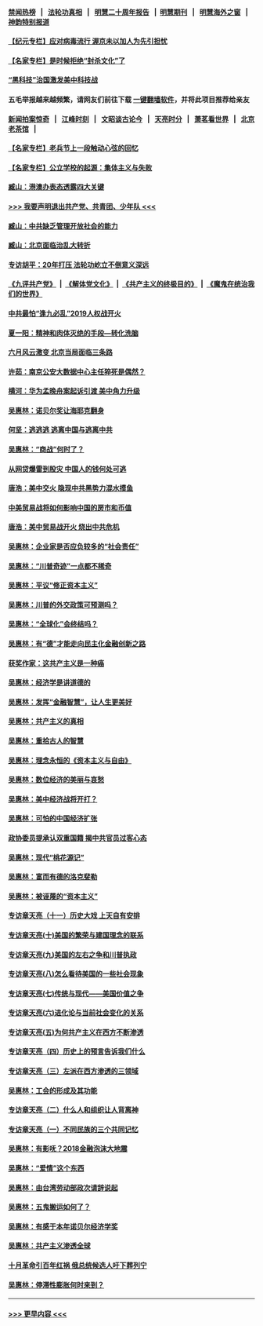 #### [禁闻热榜](热点新闻.md?=0)  &nbsp;&nbsp;|&nbsp;&nbsp; [法轮功真相](https://github.com/gfw-breaker/truth/blob/master/README.md?=0) &nbsp;&nbsp;|&nbsp;&nbsp; [明慧二十周年报告](https://github.com/gfw-breaker/mh-reports/blob/master/README.md?=0) &nbsp;&nbsp;|&nbsp;&nbsp;[明慧期刊](https://github.com/gfw-breaker/mh-qikan) &nbsp;&nbsp;|&nbsp;&nbsp; [明慧海外之窗](https://github.com/gfw-breaker/mh-news/blob/master/README.md?=0) &nbsp;&nbsp;|&nbsp;&nbsp; [神韵特别报道](https://github.com/gfw-breaker/mh-news/blob/master/shenyun.md?=0)
#### [【纪元专栏】应对病毒流行 渥京未以加人为先引担忧](../pages/nsc423/n11875714.md?t=03140802) 
#### [【名家专栏】是时候拒绝“封杀文化”了](../pages/nsc423/n11814093.md?t=03140802) 
#### [“黑科技”治国激发美中科技战](../pages/nsc423/n11638056.md?t=03140802) 
#### 五毛举报越来越频繁，请网友们前往下载 [一键翻墙软件](https://github.com/gfw-breaker/ssr-accounts)，并将此项目推荐给亲友
#### [新闻拍案惊奇](https://github.com/gfw-breaker/banned-news/blob/master/pages/link4.md) &nbsp;&nbsp;|&nbsp;&nbsp; [江峰时刻](https://github.com/gfw-breaker/banned-news/blob/master/pages/link4.md) &nbsp;&nbsp;|&nbsp;&nbsp; [文昭谈古论今](https://github.com/gfw-breaker/banned-news/blob/master/pages/link4.md) &nbsp;&nbsp;|&nbsp;&nbsp; [天亮时分](https://github.com/gfw-breaker/banned-news/blob/master/pages/link4.md) &nbsp;&nbsp;|&nbsp;&nbsp; [萧茗看世界](https://github.com/gfw-breaker/banned-news/blob/master/pages/link4.md) &nbsp;&nbsp;|&nbsp;&nbsp; [北京老茶馆](https://github.com/gfw-breaker/banned-news/blob/master/pages/link4.md) &nbsp;&nbsp;|&nbsp;&nbsp; 
#### [【名家专栏】老兵节上一段触动心弦的回忆](../pages/nsc423/n11646016.md?t=03140802) 
#### [【名家专栏】公立学校的起源：集体主义与失败](../pages/nsc423/n11601833.md?t=03140802) 
#### [臧山：港澳办表态透露四大关键](../pages/nsc423/n11421628.md?t=03140802) 
#### [>>> 我要声明退出共产党、共青团、少年队 <<<](https://github.com/begood0513/goodnews/blob/master/quit/letter.md) 
#### [臧山：中共缺乏管理开放社会的能力](../pages/nsc423/n11407457.md?t=03140802) 
#### [臧山：北京面临治乱大转折](../pages/nsc423/n11406895.md?t=03140802) 
#### [专访胡平：20年打压 法轮功屹立不倒意义深远](../pages/nsc423/n11398800.md?t=03140802) 
#### [《九评共产党》](https://github.com/begood0513/9ping.md/blob/master/README.md) &nbsp;|&nbsp; [《解体党文化》](../../../../jtdwh.md/blob/master/README.md)  &nbsp;|&nbsp; [《共产主义的终极目的》](../../../../gczydzjmd.md/blob/master/README.md) &nbsp;|&nbsp; [《魔鬼在统治我们的世界》](../../../../mgztzwmdsj.md/blob/master/README.md) 
#### [中共最怕“逢九必乱”2019人权战开火](../pages/nsc423/n11385248.md?t=03140802) 
#### [夏一阳：精神和肉体灭绝的手段—转化洗脑](../pages/nsc423/n11368250.md?t=03140802) 
#### [六月风云激变 北京当局面临三条路](../pages/nsc423/n11313668.md?t=03140802) 
#### [许茹：南京公安大数据中心主任猝死是偶然？](../pages/nsc423/n11064744.md?t=03140802) 
#### [横河：华为孟晚舟案起诉引渡 美中角力升级](../pages/nsc423/n11027230.md?t=03140802) 
#### [吴惠林：诺贝尔奖让海耶克翻身](../pages/nsc423/n10890049.md?t=03140802) 
#### [何坚：逃逃逃 逃离中国与逃离中共](../pages/nsc423/n10592891.md?t=03140802) 
#### [吴惠林：“商战”何时了？](../pages/nsc423/n10573558.md?t=03140802) 
#### [从网贷爆雷到股灾 中国人的钱何处可逃](../pages/nsc423/n10572800.md?t=03140802) 
#### [唐浩：美中交火 隐现中共黑势力混水摸鱼](../pages/nsc423/n10544040.md?t=03140802) 
#### [中美贸易战将如何影响中国的房市和币值](../pages/nsc423/n10543697.md?t=03140802) 
#### [唐浩：美中贸易战开火 烧出中共危机](../pages/nsc423/n10540126.md?t=03140802) 
#### [吴惠林：企业家是否应负较多的“社会责任”](../pages/nsc423/n10535022.md?t=03140802) 
#### [吴惠林：“川普奇迹”一点都不稀奇](../pages/nsc423/n10512808.md?t=03140802) 
#### [吴惠林：平议“修正资本主义”](../pages/nsc423/n10495724.md?t=03140802) 
#### [吴惠林：川普的外交政策可预测吗？](../pages/nsc423/n10462387.md?t=03140802) 
#### [吴惠林：“全球化”会终结吗？](../pages/nsc423/n10452838.md?t=03140802) 
#### [吴惠林：有“德”才能走向民主化金融创新之路](../pages/nsc423/n10432292.md?t=03140802) 
#### [获奖作家：这共产主义是一种癌](../pages/nsc423/n10431541.md?t=03140802) 
#### [吴惠林：经济学是讲道德的](../pages/nsc423/n10398014.md?t=03140802) 
#### [吴惠林：发挥“金融智慧”，让人生更美好](../pages/nsc423/n10375019.md?t=03140802) 
#### [吴惠林：共产主义的真相](../pages/nsc423/n10351394.md?t=03140802) 
#### [吴惠林：重拾古人的智慧](../pages/nsc423/n10337691.md?t=03140802) 
#### [吴惠林：理念永恒的《资本主义与自由》](../pages/nsc423/n10316274.md?t=03140802) 
#### [吴惠林：数位经济的美丽与哀愁](../pages/nsc423/n10292946.md?t=03140802) 
#### [吴惠林：美中经济战将开打？](../pages/nsc423/n10258825.md?t=03140802) 
#### [吴惠林：可怕的中国经济扩张](../pages/nsc423/n10219147.md?t=03140802) 
#### [政协委员提承认双重国籍 揭中共官员过客心态](../pages/nsc423/n10208809.md?t=03140802) 
#### [吴惠林：现代“桃花源记”](../pages/nsc423/n10185234.md?t=03140802) 
#### [吴惠林：富而有德的洛克斐勒](../pages/nsc423/n10142264.md?t=03140802) 
#### [吴惠林：被诬蔑的“资本主义”](../pages/nsc423/n10124816.md?t=03140802) 
#### [专访章天亮（十一）历史大戏 上天自有安排](../pages/nsc423/n10094905.md?t=03140802) 
#### [专访章天亮(十)美国的繁荣与建国理念的联系](../pages/nsc423/n10094899.md?t=03140802) 
#### [专访章天亮(九)美国的左右之争和川普执政](../pages/nsc423/n10094889.md?t=03140802) 
#### [专访章天亮(八)怎么看待美国的一些社会现象](../pages/nsc423/n10094857.md?t=03140802) 
#### [专访章天亮(七)传统与现代——美国价值之争](../pages/nsc423/n10093140.md?t=03140802) 
#### [专访章天亮(六)进化论与当前社会变化的关系](../pages/nsc423/n10092036.md?t=03140802) 
#### [专访章天亮(五)为何共产主义在西方不断渗透](../pages/nsc423/n10083620.md?t=03140802) 
#### [专访章天亮（四）历史上的预言告诉我们什么](../pages/nsc423/n10083606.md?t=03140802) 
#### [专访章天亮（三）左派在西方渗透的三领域](../pages/nsc423/n10081115.md?t=03140802) 
#### [吴惠林：工会的形成及其功能](../pages/nsc423/n10080633.md?t=03140802) 
#### [专访章天亮（二）什么人和组织让人背离神](../pages/nsc423/n10076637.md?t=03140802) 
#### [专访章天亮（一）不同民族的三个共同记忆](../pages/nsc423/n10074188.md?t=03140802) 
#### [吴惠林：有影呒？2018金融泡沫大地震](../pages/nsc423/n10040534.md?t=03140802) 
#### [吴惠林：“爱情”这个东西](../pages/nsc423/n10019423.md?t=03140802) 
#### [吴惠林：由台湾劳动部政次请辞说起](../pages/nsc423/n9979679.md?t=03140802) 
#### [吴惠林：五鬼搬运如何了？](../pages/nsc423/n9925338.md?t=03140802) 
#### [吴惠林：有感于本年诺贝尔经济学奖](../pages/nsc423/n9871883.md?t=03140802) 
#### [吴惠林：共产主义渗透全球](../pages/nsc423/n9812748.md?t=03140802) 
#### [十月革命引百年红祸 俄总统候选人吁下葬列宁](../pages/nsc423/n9810182.md?t=03140802) 
#### [吴惠林：停滞性膨胀何时来到？](../pages/nsc423/n9764136.md?t=03140802) 

----
#### [ >>> 更早内容 <<< ](../indexes/nsc423-earlier.md)
